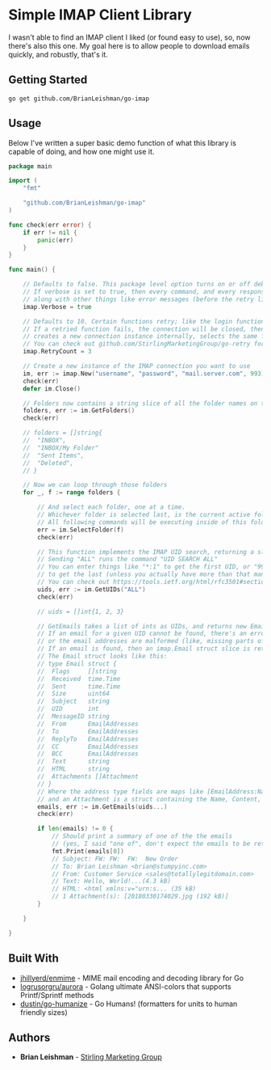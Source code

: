 ﻿# Simple IMAP Client Library

I wasn't able to find an IMAP client I liked (or found easy to use), so, now there's also this one. My goal here is to allow people to download emails quickly, and robustly, that's it.

## Getting Started

```shell
go get github.com/BrianLeishman/go-imap
```

## Usage

Below I've written a super basic demo function of what this library is capable of doing, and how one might use it.

```go
package main

import (
	"fmt"

	"github.com/BrianLeishman/go-imap"
)

func check(err error) {
	if err != nil {
		panic(err)
	}
}

func main() {

	// Defaults to false. This package level option turns on or off debugging output, essentially.
	// If verbose is set to true, then every command, and every response, is printed,
	// along with other things like error messages (before the retry limit is reached)
	imap.Verbose = true

	// Defaults to 10. Certain functions retry; like the login function, and the new connection function.
	// If a retried function fails, the connection will be closed, then the program sleeps for an increasing amount of time,
	// creates a new connection instance internally, selects the same folder, and retries the failed command(s).
	// You can check out github.com/StirlingMarketingGroup/go-retry for the retry implementation being used
	imap.RetryCount = 3

	// Create a new instance of the IMAP connection you want to use
	im, err := imap.New("username", "password", "mail.server.com", 993)
	check(err)
	defer im.Close()

	// Folders now contains a string slice of all the folder names on the connection
	folders, err := im.GetFolders()
	check(err)

	// folders = []string{
	// 	"INBOX",
	// 	"INBOX/My Folder"
	// 	"Sent Items",
	// 	"Deleted",
	// }

	// Now we can loop through those folders
	for _, f := range folders {

		// And select each folder, one at a time.
		// Whichever folder is selected last, is the current active folder.
		// All following commands will be executing inside of this folder
		err = im.SelectFolder(f)
		check(err)

		// This function implements the IMAP UID search, returning a slice of ints
		// Sending "ALL" runs the command "UID SEARCH ALL"
		// You can enter things like "*:1" to get the first UID, or "999999999:*"
		// to get the last (unless you actually have more than that many emails)
		// You can check out https://tools.ietf.org/html/rfc3501#section-6.4.4 for more
		uids, err := im.GetUIDs("ALL")
		check(err)

		// uids = []int{1, 2, 3}

		// GetEmails takes a list of ints as UIDs, and returns new Email objects.
		// If an email for a given UID cannot be found, there's an error parsing its body,
		// or the email addresses are malformed (like, missing parts of the address), then it is skipped
		// If an email is found, then an imap.Email struct slice is returned with the information from the email.
		// The Email struct looks like this:
		// type Email struct {
		// 	Flags     []string
		// 	Received  time.Time
		// 	Sent      time.Time
		// 	Size      uint64
		// 	Subject   string
		// 	UID       int
		// 	MessageID string
		// 	From      EmailAddresses
		// 	To        EmailAddresses
		// 	ReplyTo   EmailAddresses
		// 	CC        EmailAddresses
		// 	BCC       EmailAddresses
		// 	Text      string
		// 	HTML      string
		//	Attachments []Attachment
		// }
		// Where the address type fields are maps like [EmailAddress:Name EmailAddress2:Name2]
		// and an Attachment is a struct containing the Name, Content, and the MimeType (both as strings)
		emails, err := im.GetEmails(uids...)
		check(err)

		if len(emails) != 0 {
			// Should print a summary of one of the the emails
			// (yes, I said "one of", don't expect the emails to be returned in any particular order)
			fmt.Print(emails[0])
			// Subject: FW: FW:  FW:  New Order
			// To: Brian Leishman <brian@stumpyinc.com>
			// From: Customer Service <sales@totallylegitdomain.com>
			// Text: Hello, World!...(4.3 kB)
			// HTML: <html xmlns:v="urn:s... (35 kB)
			// 1 Attachment(s): [20180330174029.jpg (192 kB)]
		}

	}

}
```

## Built With

- [jhillyerd/enmime](github.com/jhillyerd/enmime) - MIME mail encoding and decoding library for Go
- [logrusorgru/aurora](github.com/logrusorgru/aurora) - Golang ultimate ANSI-colors that supports Printf/Sprintf methods
- [dustin/go-humanize](github.com/dustin/go-humanize) - Go Humans! (formatters for units to human friendly sizes)

## Authors

- **Brian Leishman** - [Stirling Marketing Group](https://github.com/StirlingMarketingGroup)
 
 
 
 
 
 
 
 
 
 
 
 
 
 
 
 
 
 
 
 
 
 
 
 
 
 
 
 
 
 
 
 
 
 
 
 
 
 
 
 
 
 
 
 
 
 
 
 
 
 
 
 
 
 
 
 
 
 
 
 
 
 
 
 
 
 
 
 
 
 
 
 
 
 
 
 
 
 
 
 
 
 
 
 
 
 
 
 
 
 
 
 
 
